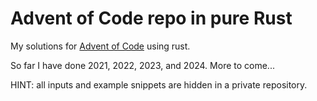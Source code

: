 # Advent of Code repo in pure Rust

My solutions for [Advent of Code](https://adventofcode.com/) using rust.

So far I have done 2021, 2022, 2023, and 2024. More to come...

HINT: all inputs and example snippets are hidden in a private repository.
